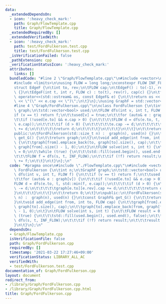```yaml
---
data:
  _extendedDependsOn:
  - icon: ':heavy_check_mark:'
    path: Graph/FlowTemplate.cpp
    title: Graph/FlowTemplate.cpp
  _extendedRequiredBy: []
  _extendedVerifiedWith:
  - icon: ':heavy_check_mark:'
    path: test/FordFulkerson.test.cpp
    title: test/FordFulkerson.test.cpp
  _isVerificationFailed: false
  _pathExtension: cpp
  _verificationStatusIcon: ':heavy_check_mark:'
  attributes:
    links: []
  bundledCode: "#line 2 \"Graph/FlowTemplate.cpp\"\n#include <vector>\n#include <iostream>\n\
    #include <limits>\n\nusing FLOW = long long;\nconstexpr FLOW INF_FLOW = std::numeric_limits<FLOW>::max();\n\
    struct EdgeF {\n\tint to, rev;\n\tFLOW cap;\n\tEdgeF() : to(-1), rev(-1), cap(-1)\
    \ {}\n\tEdgeF(int t, int r, FLOW c) : to(t), rev(r), cap(c) {}\n\tfriend std::ostream&\
    \ operator<<(std::ostream& os, const EdgeF& e) {\n\t\treturn os << \"->\" << e.to\
    \ << \"(\" << e.cap << \")\";\n\t}\n};\nusing GraphF = std::vector<std::vector<EdgeF>>;\n\
    #line 4 \"Graph/FordFulkerson.cpp\"\n\nclass FordFulkerson {\n\tint n;\n\tGraphF\
    \ graph;\n\tstd::vector<bool> used;\n\tFLOW dfs(int v, int t, FLOW f) {\n\t\t\
    if (v == t) return f;\n\t\tused[v] = true;\n\t\tfor (auto& e : graph[v]) {\n\t\
    \t\tif (!used[e.to] && e.cap > 0) {\n\t\t\t\tFLOW d = dfs(e.to, t, std::min(f,\
    \ e.cap));\n\t\t\t\tif (d > 0) {\n\t\t\t\t\te.cap -= d;\n\t\t\t\t\tgraph[e.to][e.rev].cap\
    \ += d;\n\t\t\t\t\treturn d;\n\t\t\t\t}\n\t\t\t}\n\t\t}\n\t\treturn 0;\n\t}\n\n\
    public:\n\tFordFulkerson(std::size_t n) :  graph(n), used(n) {}\n\tconst GraphF&\
    \ get_G() {\n\t\treturn graph;\n\t}\n\tvoid add_edge(int from, int to, FLOW cap)\
    \ {\n\t\tgraph[from].emplace_back(to, graph[to].size(), cap);\n\t\tgraph[to].emplace_back(from,\
    \ graph[from].size() - 1, 0);\n\t}\n\tFLOW solve(int s, int t) {\n\t\tFLOW result\
    \ = 0;\n\t\twhile (true) {\n\t\t\tstd::fill(used.begin(), used.end(), false);\n\
    \t\t\tFLOW f = dfs(s, t, INF_FLOW);\n\t\t\tif (!f) return result;\n\t\t\tresult\
    \ += f;\n\t\t}\n\t}\n};\n"
  code: "#pragma once\n#include \"./FlowTemplate.cpp\"\n#include <vector>\n\nclass\
    \ FordFulkerson {\n\tint n;\n\tGraphF graph;\n\tstd::vector<bool> used;\n\tFLOW\
    \ dfs(int v, int t, FLOW f) {\n\t\tif (v == t) return f;\n\t\tused[v] = true;\n\
    \t\tfor (auto& e : graph[v]) {\n\t\t\tif (!used[e.to] && e.cap > 0) {\n\t\t\t\t\
    FLOW d = dfs(e.to, t, std::min(f, e.cap));\n\t\t\t\tif (d > 0) {\n\t\t\t\t\te.cap\
    \ -= d;\n\t\t\t\t\tgraph[e.to][e.rev].cap += d;\n\t\t\t\t\treturn d;\n\t\t\t\t\
    }\n\t\t\t}\n\t\t}\n\t\treturn 0;\n\t}\n\npublic:\n\tFordFulkerson(std::size_t\
    \ n) :  graph(n), used(n) {}\n\tconst GraphF& get_G() {\n\t\treturn graph;\n\t\
    }\n\tvoid add_edge(int from, int to, FLOW cap) {\n\t\tgraph[from].emplace_back(to,\
    \ graph[to].size(), cap);\n\t\tgraph[to].emplace_back(from, graph[from].size()\
    \ - 1, 0);\n\t}\n\tFLOW solve(int s, int t) {\n\t\tFLOW result = 0;\n\t\twhile\
    \ (true) {\n\t\t\tstd::fill(used.begin(), used.end(), false);\n\t\t\tFLOW f =\
    \ dfs(s, t, INF_FLOW);\n\t\t\tif (!f) return result;\n\t\t\tresult += f;\n\t\t\
    }\n\t}\n};\n"
  dependsOn:
  - Graph/FlowTemplate.cpp
  isVerificationFile: false
  path: Graph/FordFulkerson.cpp
  requiredBy: []
  timestamp: '2021-03-22 17:27:46+09:00'
  verificationStatus: LIBRARY_ALL_AC
  verifiedWith:
  - test/FordFulkerson.test.cpp
documentation_of: Graph/FordFulkerson.cpp
layout: document
redirect_from:
- /library/Graph/FordFulkerson.cpp
- /library/Graph/FordFulkerson.cpp.html
title: Graph/FordFulkerson.cpp
---
```

